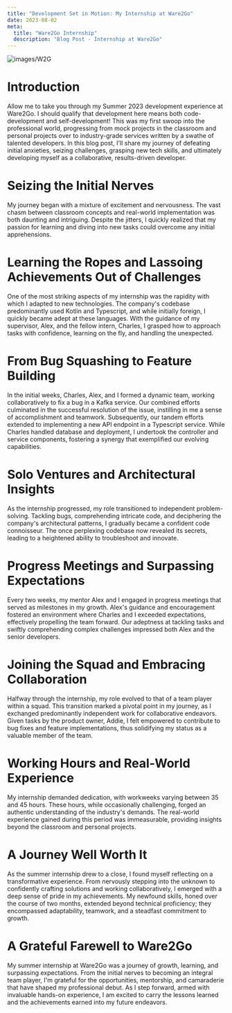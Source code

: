 ```yaml
---
title: "Development Set in Motion: My Internship at Ware2Go"
date: 2023-08-02
meta: 
  title: "Ware2Go Internship"
  description: "Blog Post - Internship at Ware2Go"
---
```


![images/W2G](/images/W2G.png)

# Introduction
Allow me to take you through my Summer 2023 development experience at Ware2Go. I should qualify that development here
means both code-development and self-development! This was my first swoop into the professional world,  progressing from
mock projects in the classroom and personal projects over to industry-grade services written by a swathe of talented developers.
In this blog post, I'll share my journey of defeating initial anxieties, seizing challenges, grasping new tech skills, and
ultimately developing myself as a collaborative, results-driven developer.

# Seizing the Initial Nerves
My journey began with a mixture of excitement and nervousness. The vast chasm between classroom concepts and real-world implementation was 
both daunting and intriguing. Despite the jitters, I quickly realized that my passion for learning and diving into new tasks could 
overcome any initial apprehensions.

# Learning the Ropes and Lassoing Achievements Out of Challenges
One of the most striking aspects of my internship was the rapidity with which I adapted to new technologies. The company's codebase 
predominantly used Kotlin and Typescript, and while initially foreign, I quickly became adept at these languages. With the guidance of my 
supervisor, Alex, and the fellow intern, Charles, I grasped how to approach tasks with confidence, learning on the fly, and 
handling the unexpected.

# From Bug Squashing to Feature Building
In the initial weeks, Charles, Alex, and I formed a dynamic team, working collaboratively to fix a bug in a Kafka service. 
Our combined efforts culminated in the successful resolution of the issue, instilling in me a sense of accomplishment and teamwork. 
Subsequently, our tandem efforts extended to implementing a new API endpoint in a Typescript service. While Charles handled database and 
deployment, I undertook the controller and service components, fostering a synergy that exemplified our evolving capabilities.

# Solo Ventures and Architectural Insights
As the internship progressed, my role transitioned to independent problem-solving. Tackling bugs, comprehending intricate code, 
and deciphering the company's architectural patterns, I gradually became a confident code connoisseur. The once perplexing codebase 
now revealed its secrets, leading to a heightened ability to troubleshoot and innovate.

# Progress Meetings and Surpassing Expectations
Every two weeks, my mentor Alex and I engaged in progress meetings that served as milestones in my growth. Alex's guidance and 
encouragement fostered an environment where Charles and I exceeded expectations, effectively propelling the team forward. 
Our adeptness at tackling tasks and swiftly comprehending complex challenges impressed both Alex and the senior developers.

# Joining the Squad and Embracing Collaboration
Halfway through the internship, my role evolved to that of a team player within a squad. This transition marked a pivotal point in my 
journey, as I exchanged predominantly independent work for collaborative endeavors. Given tasks by the product owner, Addie, I felt 
empowered to contribute to bug fixes and feature implementations, thus solidifying my status as a valuable member of the team.

# Working Hours and Real-World Experience
My internship demanded dedication, with workweeks varying between 35 and 45 hours. These hours, while occasionally challenging, 
forged an authentic understanding of the industry's demands. The real-world experience gained during this period was immeasurable, 
providing insights beyond the classroom and personal projects.

# A Journey Well Worth It
As the summer internship drew to a close, I found myself reflecting on a transformative experience. From nervously stepping into the 
unknown to confidently crafting solutions and working collaboratively, I emerged with a deep sense of pride in my achievements. 
My newfound skills, honed over the course of two months, extended beyond technical proficiency; they encompassed adaptability, 
teamwork, and a steadfast commitment to growth.

# A Grateful Farewell to Ware2Go
My summer internship at Ware2Go was a journey of growth, learning, and surpassing expectations. From the initial nerves to becoming 
an integral team player, I'm grateful for the opportunities, mentorship, and camaraderie that have shaped my professional debut. 
As I step forward, armed with invaluable hands-on experience, I am excited to carry the lessons learned and the achievements 
earned into my future endeavors.